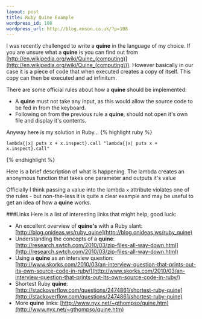 ```yaml
--- 
layout: post
title: Ruby Quine Example
wordpress_id: 108
wordpress_url: http://blog.emson.co.uk/?p=108
---
```

I was recently challenged to write a **quine** in the language of my choice.
If you are unsure what a **quine** is you can find out from [http://en.wikipedia.org/wiki/Quine_(computing)](http://en.wikipedia.org/wiki/Quine_(computing\)).  However basically in our case it is a piece of code that when executed creates a copy of itself. This copy can then be executed and ad infinitum.

There are some official rules about how a **quine** should be implemented:

* A **quine** must not take any input, as this would allow the source code to be fed in from the keyboard.
* Following on from the previous rule a **quine**, should not open it's own file and display it's contents.



Anyway here is my solution in Ruby...
{% highlight ruby %}

    lambda{|x| puts x + x.inspect}.call "lambda{|x| puts x + x.inspect}.call"

{% endhighlight %}

Here is a brief description of what is happening. The lambda creates an anonymous function that takes one parameter and outputs it's value

Officially I think passing a value into the lambda `x` attribute violates one of the rules - but non-the-less it is quite a clear example and may be useful to get an idea of how a **quine** works.

###Links
Here is a list of interesting links that might help, good luck:

* An excellent overview of **quine's** with a Ruby slant: [http://blog.onideas.ws/ruby_quine](http://blog.onideas.ws/ruby_quine)
* Understanding the concepts of a **quine**: [http://research.swtch.com/2010/03/zip-files-all-way-down.html](http://research.swtch.com/2010/03/zip-files-all-way-down.html)
* Using a **quine** as an interview question: [http://www.skorks.com/2010/03/an-interview-question-that-prints-out-its-own-source-code-in-ruby/](http://www.skorks.com/2010/03/an-interview-question-that-prints-out-its-own-source-code-in-ruby/)
* Shortest Ruby **quine**: [http://stackoverflow.com/questions/2474861/shortest-ruby-quine](http://stackoverflow.com/questions/2474861/shortest-ruby-quine)
* More **quine** links: [http://www.nyx.net/~gthompso/quine.htm](http://www.nyx.net/~gthompso/quine.htm)

